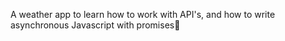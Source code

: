 A weather app to learn how to work with API's, and how to write asynchronous Javascript with promises🥳
